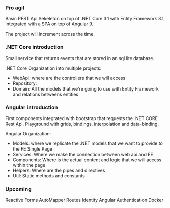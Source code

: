 ### Pro agil

Basic REST Api Sekeleton on top of .NET Core 3.1 with Entity Framework 3.1, integrated with a SPA on top of Angular 9.

The project will increment across the time.

### .NET Core introduction

Small service that returns events that are stored in an sql lite database.

.NET Core Organization into multiple projects:

- WebApi: where are the controllers that we will access
- Repository:
- Domain: All the models that we're going to use with Entity Framework and relations betweens entities

### Angular introduction

First components integrated with bootstrap that requests the .NET CORE Rest Api.
Playground with grids, bindings, interpolation and data-binding.

Angular Organization:

- Models: where we replicate the .NET models that we want to provide to the FE Single Page
- Services: Where we make the connection between web api and FE
- Components: Where is the actual content and logic that we will access within the page
- Helpers: Where are the pipes and directives
- Util: Static methods and constants

### Upcoming

Reactive Forms
AutoMapper
Routes
Identity
Angular Authentication
Docker

